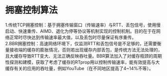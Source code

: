 # 拥塞控制算法 #
1.传统TCP拥塞控制：基于拥塞传输窗口（传输速率）与RTT、丢包信号，使用慢启动、快速重传、AIMD、退化为停等协议等机制实现的控制机制。目的在于在网络正常时尽快达到传输速率最大值，以及丢包时尽量保证有序重传。  
2.BBR拥塞控制：高速网络环境下，仅监测RTT和丢包信号是不足够的，还需要衡量接收端的缓存的膨胀情况，否则若出现缓存内部丢包，是传统方法无法处理的，且大缓存导致RTT变大、无法正确反映吞吐量。BBR算法加入了对缓存瓶颈的周期性探测和建模，获取了考虑了缓存的RTprop用以控制传输速率，能有效提高与大缓存有关的应用的吞吐量，例如YouTube（在不同地区提高了4~14%不等）。

